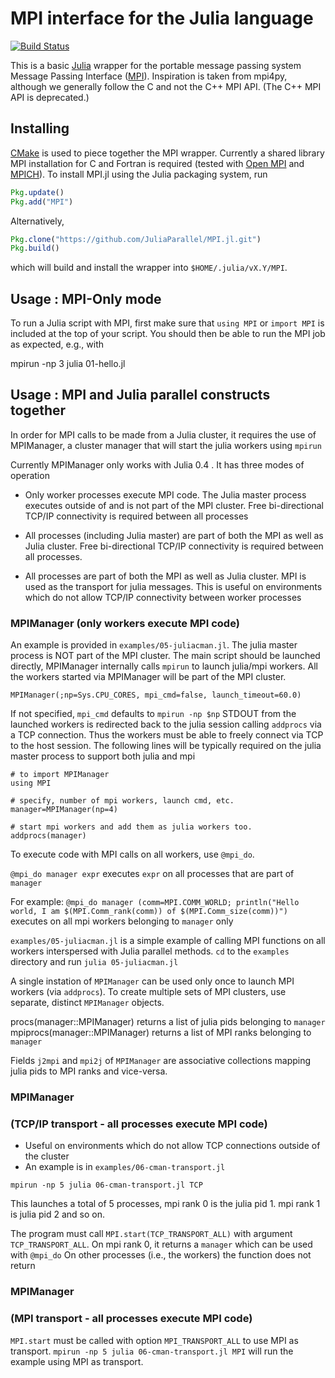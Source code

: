 # MPI interface for the Julia language
[![Build Status](https://travis-ci.org/JuliaParallel/MPI.jl.svg?branch=master)](https://travis-ci.org/JuliaParallel/MPI.jl)

This is a basic [Julia] wrapper for the portable message passing
system Message Passing Interface ([MPI]). Inspiration is taken from
mpi4py, although we generally follow the C and not the C++ MPI API.
(The C++ MPI API is deprecated.)

## Installing

[CMake] is used to piece together the MPI wrapper. Currently a shared
library MPI installation for C and Fortran is required (tested with
[Open MPI] and [MPICH]). To install MPI.jl using the Julia packaging
system, run
```julia
Pkg.update()
Pkg.add("MPI")
```
Alternatively,
```julia
Pkg.clone("https://github.com/JuliaParallel/MPI.jl.git")
Pkg.build()
```
which will build and install the wrapper into `$HOME/.julia/vX.Y/MPI`.

## Usage : MPI-Only mode

To run a Julia script with MPI, first make sure that `using MPI` or
`import MPI` is included at the top of your script. You should then be
able to run the MPI job as expected, e.g., with

  mpirun -np 3 julia 01-hello.jl

## Usage : MPI and Julia parallel constructs together

In order for MPI calls to be made from a Julia cluster, it requires the use of
MPIManager, a cluster manager that will start the julia workers using `mpirun`

Currently MPIManager only works with Julia 0.4 . It has three modes of operation

- Only worker processes execute MPI code. The Julia master process executes outside of and
  is not part of the MPI cluster. Free bi-directional TCP/IP connectivity is required
  between all processes

- All processes (including Julia master) are part of both the MPI as well as Julia cluster.
  Free bi-directional TCP/IP connectivity is required between all processes.

- All processes are part of both the MPI as well as Julia cluster. MPI is used as the transport
  for julia messages. This is useful on environments which do not allow TCP/IP connectivity
  between worker processes

### MPIManager (only workers execute MPI code)

An example is provided in `examples/05-juliacman.jl`.
The julia master process is NOT part of the MPI cluster. The main script should be
launched directly, MPIManager internally calls `mpirun` to launch julia/mpi workers.
All the workers started via MPIManager will be part of the MPI cluster.

`MPIManager(;np=Sys.CPU_CORES, mpi_cmd=false, launch_timeout=60.0)`

If not specified, `mpi_cmd` defaults to `mpirun -np $np`
STDOUT from the launched workers is redirected back to the julia session calling `addprocs` via a TCP connection.
Thus the workers must be able to freely connect via TCP to the host session.
The following lines will be typically required on the julia master process to support both julia and mpi

```
# to import MPIManager
using MPI

# specify, number of mpi workers, launch cmd, etc.
manager=MPIManager(np=4)

# start mpi workers and add them as julia workers too.
addprocs(manager)

```

To execute code with MPI calls on all workers, use `@mpi_do`.

`@mpi_do manager expr` executes `expr` on all processes that are part of `manager`

For example:
`@mpi_do manager (comm=MPI.COMM_WORLD; println("Hello world, I am $(MPI.Comm_rank(comm)) of $(MPI.Comm_size(comm))")`
executes on all mpi workers belonging to `manager` only

`examples/05-juliacman.jl` is a simple example of calling MPI functions on all workers
interspersed with Julia parallel methods. `cd` to the `examples` directory and run `julia 05-juliacman.jl`

A single instation of `MPIManager` can be used only once to launch MPI workers (via `addprocs`).
To create multiple sets of MPI clusters, use separate, distinct `MPIManager` objects.

procs(manager::MPIManager) returns a list of julia pids belonging to `manager`
mpiprocs(manager::MPIManager) returns a list of MPI ranks belonging to `manager`

Fields `j2mpi` and `mpi2j` of `MPIManager` are associative collections mapping julia pids to MPI ranks and vice-versa.

### MPIManager
### (TCP/IP transport - all processes execute MPI code)

- Useful on environments which do not allow TCP connections outside of the cluster
- An example is in `examples/06-cman-transport.jl`

`mpirun -np 5 julia 06-cman-transport.jl TCP`

This launches a total of 5 processes, mpi rank 0 is the julia pid 1. mpi rank 1 is julia pid 2 and so on.

The program must call `MPI.start(TCP_TRANSPORT_ALL)` with argument `TCP_TRANSPORT_ALL`.
On mpi rank 0, it returns a `manager` which can be used with `@mpi_do`
On other processes (i.e., the workers) the function does not return


### MPIManager
### (MPI transport - all processes execute MPI code)
`MPI.start` must be called with option `MPI_TRANSPORT_ALL` to use MPI as transport.
`mpirun -np 5 julia 06-cman-transport.jl MPI` will run the example using MPI as transport.


[Julia]: http://julialang.org/
[MPI]: http://www.mpi-forum.org/
[mpi4py]: http://mpi4py.scipy.org
[CMake]: http://www.cmake.org/
[Open MPI]: http://www.open-mpi.org/
[MPICH]: http://www.mpich.org/
